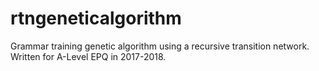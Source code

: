 # rtngeneticalgorithm
Grammar training genetic algorithm using a recursive transition network. Written for A-Level EPQ in 2017-2018.
